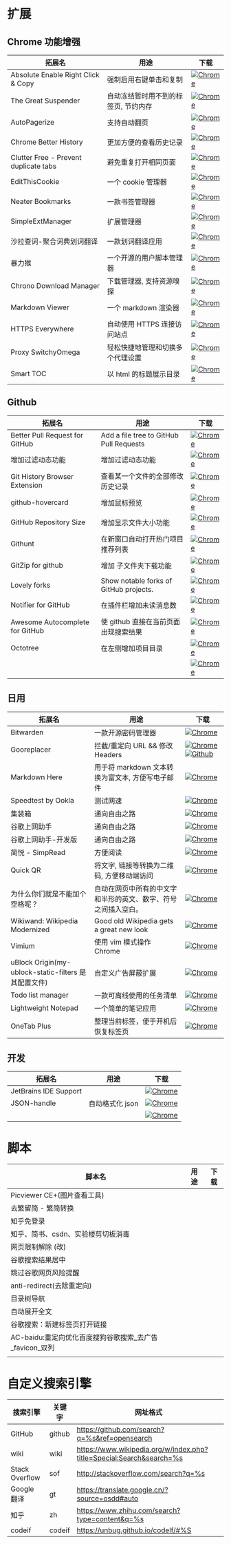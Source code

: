 # 扩展

## Chrome 功能增强

| 拓展名                                | 用途                                 | 下载                                                         |
| ------------------------------------- | ------------------------------------ | ------------------------------------------------------------ |
| Absolute Enable Right Click & Copy    | 强制启用右键单击和复制               | [![Chrome](https://tva1.sinaimg.cn/large/7a6a15d5gy1frpw0218hnj200g00gt8h.jpg)](https://chrome.google.com/webstore/detail/absolute-enable-right-cli/jdocbkpgdakpekjlhemmfcncgdjeiika) |
| The Great Suspender                   | 自动冻结暂时用不到的标签页, 节约内存 | [![Chrome](https://tva1.sinaimg.cn/large/7a6a15d5gy1frpw0218hnj200g00gt8h.jpg)](https://chrome.google.com/webstore/detail/the-great-suspender/klbibkeccnjlkjkiokjodocebajanakg?hl=zh-CN) |
| AutoPagerize                          | 支持自动翻页                         | [![Chrome](https://tva1.sinaimg.cn/large/7a6a15d5gy1frpw0218hnj200g00gt8h.jpg)](https://chrome.google.com/webstore/detail/autopagerize/igiofjhpmpihnifddepnpngfjhkfenbp?hl=zh-CN) |
| Chrome Better History                 | 更加方便的查看历史记录               | [![Chrome](https://tva1.sinaimg.cn/large/7a6a15d5gy1frpw0218hnj200g00gt8h.jpg)](https://chrome.google.com/webstore/detail/chrome-better-history/aadbaagbanfijdnflkhepgjmhlpppbad) |
| Clutter Free - Prevent duplicate tabs | 避免重复打开相同页面                 | [![Chrome](https://tva1.sinaimg.cn/large/7a6a15d5gy1frpw0218hnj200g00gt8h.jpg)](https://chrome.google.com/webstore/detail/clutter-free-prevent-dupl/iipjdmnoigaobkamfhnojmglcdbnfaaf) |
| EditThisCookie                        | 一个 cookie 管理器                   | [![Chrome](https://tva1.sinaimg.cn/large/7a6a15d5gy1frpw0218hnj200g00gt8h.jpg)](https://chrome.google.com/webstore/detail/editthiscookie/fngmhnnpilhplaeedifhccceomclgfbg?hl=zh-CN) |
| Neater Bookmarks                      | 一款书签管理器                       | [![Chrome](https://tva1.sinaimg.cn/large/7a6a15d5gy1frpw0218hnj200g00gt8h.jpg)](https://chrome.google.com/webstore/detail/neater-bookmarks/ofgjggbjanlhbgaemjbkiegeebmccifi?hl=zh-CN) |
| SimpleExtManager                      | 扩展管理器                           | [![Chrome](https://tva1.sinaimg.cn/large/7a6a15d5gy1frpw0218hnj200g00gt8h.jpg)](https://chrome.google.com/webstore/detail/simpleextmanager/kniehgiejgnnpgojkdhhjbgbllnfkfdk) |
| 沙拉查词-聚合词典划词翻译             | 一款划词翻译应用                     | [![Chrome](https://tva1.sinaimg.cn/large/7a6a15d5gy1frpw0218hnj200g00gt8h.jpg)](https://chrome.google.com/webstore/detail/%E6%B2%99%E6%8B%89%E6%9F%A5%E8%AF%8D-%E8%81%9A%E5%90%88%E8%AF%8D%E5%85%B8%E5%88%92%E8%AF%8D%E7%BF%BB%E8%AF%91/cdonnmffkdaoajfknoeeecmchibpmkmg?hl=zh-CN) |
| 暴力猴                                | 一个开源的用户脚本管理器             | [![Chrome](https://tva1.sinaimg.cn/large/7a6a15d5gy1frpw0218hnj200g00gt8h.jpg)](https://chrome.google.com/webstore/detail/violentmonkey/jinjaccalgkegednnccohejagnlnfdag?hl=zh-CN) |
| Chrono Download Manager               | 下载管理器, 支持资源嗅探             | [![Chrome](https://img2020.cnblogs.com/blog/1823594/202003/1823594-20200323193124037-1221339147.png)](https://crx.dam.io/ext/mciiogijehkdemklbdcbfkefimifhecn.html) |
| Markdown Viewer                       | 一个 markdown 渲染器                 | [![Chrome](https://tva1.sinaimg.cn/large/7a6a15d5gy1frpw0218hnj200g00gt8h.jpg)](https://chrome.google.com/webstore/detail/markdown-viewer/ckkdlimhmcjmikdlpkmbgfkaikojcbjk) |
| HTTPS Everywhere                      | 自动使用 HTTPS 连接访问站点          | [![Chrome](https://tva1.sinaimg.cn/large/7a6a15d5gy1frpw0218hnj200g00gt8h.jpg)]() |
| Proxy SwitchyOmega                    | 轻松快捷地管理和切换多个代理设置     | [![Chrome](https://tva1.sinaimg.cn/large/7a6a15d5gy1frpw0218hnj200g00gt8h.jpg)]() |
| Smart TOC                             | 以 html 的标题展示目录               | [![Chrome](https://tva1.sinaimg.cn/large/7a6a15d5gy1frpw0218hnj200g00gt8h.jpg)]() |



## Github
| 拓展名                          | 用途                                    | 下载                                                         |
| ------------------------------- | --------------------------------------- | ------------------------------------------------------------ |
| Better Pull Request for GitHub  | Add a file tree to GitHub Pull Requests | [![Chrome](https://tva1.sinaimg.cn/large/7a6a15d5gy1frpw0218hnj200g00gt8h.jpg)](https://chrome.google.com/webstore/detail/better-pull-request-for-g/nfhdjopbhlggibjlimhdbogflgmbiahc?hl=zh-CN) |
| 增加过滤动态功能                | 增加过滤动态功能                        | [![Chrome](https://tva1.sinaimg.cn/large/7a6a15d5gy1frpw0218hnj200g00gt8h.jpg)](https://chrome.google.com/webstore/detail/dashboard-filter-for-gith/pcnaddhmngnnpookfhhamkelhhakimdg) |
| Git History Browser Extension   | 查看某一个文件的全部修改历史记录        | [![Chrome](https://tva1.sinaimg.cn/large/7a6a15d5gy1frpw0218hnj200g00gt8h.jpg)](https://chrome.google.com/webstore/detail/git-history-browser-exten/laghnmifffncfonaoffcndocllegejnf?hl=es-419) |
| github-hovercard                | 增加鼠标预览                            | [![Chrome](https://tva1.sinaimg.cn/large/7a6a15d5gy1frpw0218hnj200g00gt8h.jpg)](https://chrome.google.com/webstore/detail/github-hovercard/mmoahbbnojgkclgceahhakhnccimnplk) |
| GitHub Repository Size          | 增加显示文件大小功能                    | [![Chrome](https://tva1.sinaimg.cn/large/7a6a15d5gy1frpw0218hnj200g00gt8h.jpg)](https://chrome.google.com/webstore/detail/github-repository-size/apnjnioapinblneaedefcnopcjepgkci) |
| Githunt                         | 在新窗口自动打开热门项目推荐列表        | [![Chrome](https://tva1.sinaimg.cn/large/7a6a15d5gy1frpw0218hnj200g00gt8h.jpg)](https://chrome.google.com/webstore/detail/githunt/khpcnaokfebphakjgdgpinmglconplhp) |
| GitZip for github               | 增加 子文件夹下载功能                   | [![Chrome](https://tva1.sinaimg.cn/large/7a6a15d5gy1frpw0218hnj200g00gt8h.jpg)](https://chrome.google.com/webstore/detail/gitzip-for-github/ffabmkklhbepgcgfonabamgnfafbdlkn) |
| Lovely forks                    | Show notable forks of GitHub projects.  | [![Chrome](https://tva1.sinaimg.cn/large/7a6a15d5gy1frpw0218hnj200g00gt8h.jpg)](https://chrome.google.com/webstore/detail/lovely-forks/ialbpcipalajnakfondkflpkagbkdoib) |
| Notifier for GitHub             | 在插件栏增加未读消息数                  | [![Chrome](https://tva1.sinaimg.cn/large/7a6a15d5gy1frpw0218hnj200g00gt8h.jpg)](https://chrome.google.com/webstore/detail/notifier-for-github/lmjdlojahmbbcodnpecnjnmlddbkjhnn) |
| Awesome Autocomplete for GitHub | 使 github 直接在当前页面出现搜索结果    | [![Chrome](https://tva1.sinaimg.cn/large/7a6a15d5gy1frpw0218hnj200g00gt8h.jpg)](https://chrome.google.com/webstore/detail/awesome-autocomplete-for/djkfdjpoelphhdclfjhnffmnlnoknfnd) |
| Octotree                        | 在左侧增加项目目录                      | [![Chrome](https://tva1.sinaimg.cn/large/7a6a15d5gy1frpw0218hnj200g00gt8h.jpg)](https://chrome.google.com/webstore/detail/octotree/bkhaagjahfmjljalopjnoealnfndnagc?hl=zh-CN) |
|                                 |                                         | [![Chrome](https://tva1.sinaimg.cn/large/7a6a15d5gy1frpw0218hnj200g00gt8h.jpg)]() |


## 日用
| 拓展名                                               | 用途                                                         | 下载                                                         |
| ---------------------------------------------------- | ------------------------------------------------------------ | ------------------------------------------------------------ |
| Bitwarden                                            | 一款开源密码管理器                                           | [![Chrome](https://tva1.sinaimg.cn/large/7a6a15d5gy1frpw0218hnj200g00gt8h.jpg)](https://chrome.google.com/webstore/detail/better-pull-request-for-g/nfhdjopbhlggibjlimhdbogflgmbiahc?hl=zh-CN) |
| Gooreplacer                                          | 拦截/重定向 URL && 修改 Headers                              | [![Chrome](https://tva1.sinaimg.cn/large/7a6a15d5gy1frpw0218hnj200g00gt8h.jpg)](https://chrome.google.com/webstore/detail/gooreplacer/jnlkjeecojckkigmchmfoigphmgkgbip)[![Github](https://img2020.cnblogs.com/blog/1823594/202003/1823594-20200323193124037-1221339147.png)](https://github.com/jiacai2050/gooreplacer) |
| Markdown Here                                        | 用于将 markdown 文本转换为富文本, 方便写电子邮件             | [![Chrome](https://tva1.sinaimg.cn/large/7a6a15d5gy1frpw0218hnj200g00gt8h.jpg)](https://chrome.google.com/webstore/detail/markdown-here/elifhakcjgalahccnjkneoccemfahfoa?hl=zh-CN) |
| Speedtest by Ookla                                   | 测试网速                                                     | [![Chrome](https://tva1.sinaimg.cn/large/7a6a15d5gy1frpw0218hnj200g00gt8h.jpg)](https://chrome.google.com/webstore/detail/speedtest-by-ookla/pgjjikdiikihdfpoppgaidccahalehjh) |
| 集装箱                                               | 通向自由之路                                                 | [![Chrome](https://tva1.sinaimg.cn/large/7a6a15d5gy1frpw0218hnj200g00gt8h.jpg)]([https://chrome.google.com/webstore/detail/%E9%9B%86%E8%A3%85%E7%AE%B1/kbgigmcnifmaklccibmlepmahpfdhjch?hl=zh-CN](https://chrome.google.com/webstore/detail/集装箱/kbgigmcnifmaklccibmlepmahpfdhjch?hl=zh-CN)) |
| 谷歌上网助手                                         | 通向自由之路                                                 | [![Chrome](https://tva1.sinaimg.cn/large/7a6a15d5gy1frpw0218hnj200g00gt8h.jpg)](https://chrome.google.com/webstore/detail/%E8%B0%B7%E6%AD%8C%E4%B8%8A%E7%BD%91%E5%8A%A9%E6%89%8B/nonmafimegllfoonjgplbabhmgfanaka?hl=zh-CN) |
| 谷歌上网助手-开发版                                  | 通向自由之路                                                 | [![Chrome](https://tva1.sinaimg.cn/large/7a6a15d5gy1frpw0218hnj200g00gt8h.jpg)](https://chrome.google.com/webstore/detail/谷歌上网助手-开发版/cieikaeocafmceoapfogpffaalkncpkc?hl=zh-CN) |
| 简悦 - SimpRead                                      | 方便阅读                                                     | [![Chrome](https://tva1.sinaimg.cn/large/7a6a15d5gy1frpw0218hnj200g00gt8h.jpg)](https://chrome.google.com/webstore/detail/simpread-reader-view/ijllcpnolfcooahcekpamkbidhejabll?hl=zh-CN) |
| Quick QR                                             | 将文字, 链接等转换为二维码, 方便移动端访问                   | [![Chrome](https://tva1.sinaimg.cn/large/7a6a15d5gy1frpw0218hnj200g00gt8h.jpg)](https://chrome.google.com/webstore/detail/quick-qr-code-generator/afpbjjgbdimpioenaedcjgkaigggcdpp) |
| 为什么你们就是不能加个空格呢？                       | 自动在网页中所有的中文字和半形的英文、数字、符号之间插入空白。 | [![Chrome](https://tva1.sinaimg.cn/large/7a6a15d5gy1frpw0218hnj200g00gt8h.jpg)]([https://chrome.google.com/webstore/detail/%E7%82%BA%E4%BB%80%E9%BA%BC%E4%BD%A0%E5%80%91%E5%B0%B1%E6%98%AF%E4%B8%8D%E8%83%BD%E5%8A%A0%E5%80%8B%E7%A9%BA%E6%A0%BC%E5%91%A2%EF%BC%9F/paphcfdffjnbcgkokihcdjliihicmbpd?hl=zh-CN](https://chrome.google.com/webstore/detail/為什麼你們就是不能加個空格呢？/paphcfdffjnbcgkokihcdjliihicmbpd?hl=zh-CN)) |
| Wikiwand: Wikipedia Modernized                       | Good old Wikipedia gets a great new look                     | [![Chrome](https://tva1.sinaimg.cn/large/7a6a15d5gy1frpw0218hnj200g00gt8h.jpg)](https://chrome.google.com/webstore/detail/wikiwand-wikipedia-modern/emffkefkbkpkgpdeeooapgaicgmcbolj?hl=zh-CN) |
| Vimium                                               | 使用 vim 模式操作 Chrome                                     | [![Chrome](https://tva1.sinaimg.cn/large/7a6a15d5gy1frpw0218hnj200g00gt8h.jpg)](https://chrome.google.com/webstore/detail/vimium/dbepggeogbaibhgnhhndojpepiihcmeb) |
| uBlock Origin(my-ublock-static-filters 是其配置文件) | 自定义广告屏蔽扩展                                           | [![Chrome](https://tva1.sinaimg.cn/large/7a6a15d5gy1frpw0218hnj200g00gt8h.jpg)](https://chrome.google.com/webstore/detail/ublock-origin/cjpalhdlnbpafiamejdnhcphjbkeiagm?hl=zh-CN) |
| Todo list manager                                    | 一款可离线使用的任务清单                                     | [![Chrome](https://tva1.sinaimg.cn/large/7a6a15d5gy1frpw0218hnj200g00gt8h.jpg)](https://chrome.google.com/webstore/detail/todo-list-manager/lfhdphnciighhnfcdfafblgfnndchkea?hl=zh-CN) |
| Lightweight Notepad                                  | 一个简单的笔记应用                                           | [![Chrome](https://tva1.sinaimg.cn/large/7a6a15d5gy1frpw0218hnj200g00gt8h.jpg)]() |
| OneTab Plus                                          | 整理当前标签，便于开机后恢复标签页                           | [![Chrome](https://tva1.sinaimg.cn/large/7a6a15d5gy1frpw0218hnj200g00gt8h.jpg)]() |






## 开发
| 拓展名                | 用途            | 下载                                                         |
| --------------------- | --------------- | ------------------------------------------------------------ |
| JetBrains IDE Support |                 | [![Chrome](https://tva1.sinaimg.cn/large/7a6a15d5gy1frpw0218hnj200g00gt8h.jpg)]() |
| JSON-handle           | 自动格式化 json | [![Chrome](https://tva1.sinaimg.cn/large/7a6a15d5gy1frpw0218hnj200g00gt8h.jpg)](https://chrome.google.com/webstore/detail/json-handle/iahnhfdhidomcpggpaimmmahffihkfnj?hl=zh-CN) |
|                       |                 | [![Chrome](https://tva1.sinaimg.cn/large/7a6a15d5gy1frpw0218hnj200g00gt8h.jpg)]() |



# 脚本
| 脚本名                                                  | 用途 | 下载 |
| ------------------------------------------------------- | ---- | ---- |
| Picviewer CE+(图片查看工具)                             |      |      |
| 去繁留简 - 繁简转换                                     |      |      |
| 知乎免登录                                              |      |      |
| 知乎、简书、csdn、实验楼剪切板消毒                      |      |      |
| 网页限制解除 (改)                                       |      |      |
| 谷歌搜索结果居中                                        |      |      |
| 跳过谷歌网页风险提醒                                    |      |      |
| anti-redirect(去除重定向)                               |      |      |
| 目录树导航                                              |      |      |
| 自动展开全文                                            |      |      |
| 谷歌搜索：新建标签页打开链接                            |      |      |
| AC-baidu:重定向优化百度搜狗谷歌搜索_去广告_favicon_双列 |      |      |
|                                                         |      |      |



# 自定义搜索引擎

| 搜索引擎       | 关键字 | 网址格式                                                     |
| -------------- | ------ | ------------------------------------------------------------ |
| GitHub         | github | https://github.com/search?q=%s&ref=opensearch                |
| wiki           | wiki   | https://www.wikipedia.org/w/index.php?title=Special:Search&search=%s |
| Stack Overflow | sof    | http://stackoverflow.com/search?q=%s                         |
| Google 翻译    | gt     | https://translate.google.cn/?source=osdd#auto                |
| 知乎           | zh     | https://www.zhihu.com/search?type=content&q=%s               |
| codeif         | codeif | https://unbug.github.io/codelf/#%S                           |